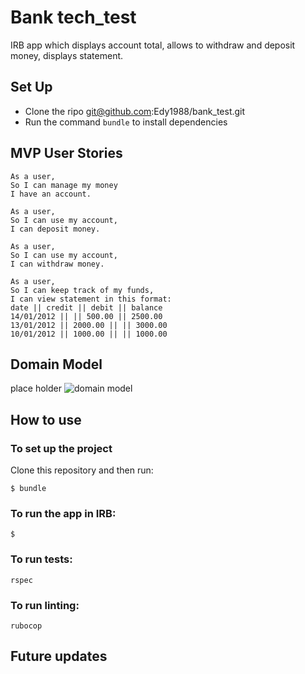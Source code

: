 # Bank tech_test

IRB app which displays account total, allows to withdraw and deposit money, displays statement.

## Set Up
- Clone the ripo git@github.com:Edy1988/bank_test.git
- Run the command `bundle` to install dependencies

## MVP User Stories

```
As a user,
So I can manage my money
I have an account.

As a user,
So I can use my account,
I can deposit money.

As a user,
So I can use my account,
I can withdraw money.

As a user,
So I can keep track of my funds,
I can view statement in this format:
date || credit || debit || balance
14/01/2012 || || 500.00 || 2500.00
13/01/2012 || 2000.00 || || 3000.00
10/01/2012 || 1000.00 || || 1000.00

```

## Domain Model
place holder
![domain model](./public/images/diagram2.png)

## How to use

### To set up the project

Clone this repository and then run:

```
$ bundle
```

### To run the app in IRB:

```
$
```

### To run tests:

```
rspec
```

### To run linting:

```
rubocop
```

## Future updates

